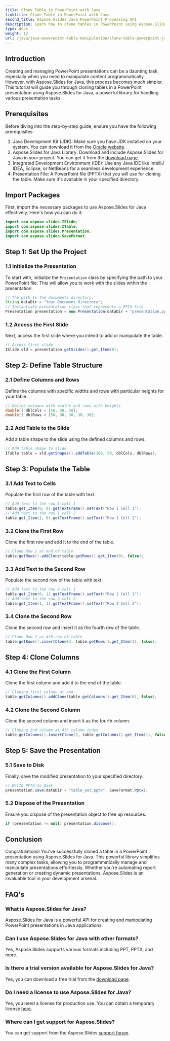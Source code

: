 ```yaml
---
title: Clone Table in PowerPoint with Java
linktitle: Clone Table in PowerPoint with Java
second_title: Aspose.Slides Java PowerPoint Processing API
description: Learn how to clone tables in PowerPoint using Aspose.Slides for Java with our detailed, step-by-step guide. Simplify your presentation management.
type: docs
weight: 12
url: /java/java-powerpoint-table-manipulation/clone-table-powerpoint-java/
---
```

## Introduction
Creating and managing PowerPoint presentations can be a daunting task, especially when you need to manipulate content programmatically. However, with Aspose.Slides for Java, this process becomes much simpler. This tutorial will guide you through cloning tables in a PowerPoint presentation using Aspose.Slides for Java, a powerful library for handling various presentation tasks.
## Prerequisites
Before diving into the step-by-step guide, ensure you have the following prerequisites:
1. Java Development Kit (JDK): Make sure you have JDK installed on your system. You can download it from the [Oracle website](https://www.oracle.com/java/technologies/javase-downloads.html).
2. Aspose.Slides for Java Library: Download and include Aspose.Slides for Java in your project. You can get it from the [download page](https://releases.aspose.com/slides/java/).
3. Integrated Development Environment (IDE): Use any Java IDE like IntelliJ IDEA, Eclipse, or NetBeans for a seamless development experience.
4. Presentation File: A PowerPoint file (PPTX) that you will use for cloning the table. Make sure it's available in your specified directory.
## Import Packages
First, import the necessary packages to use Aspose.Slides for Java effectively. Here's how you can do it:
```java
import com.aspose.slides.ISlide;
import com.aspose.slides.ITable;
import com.aspose.slides.Presentation;
import com.aspose.slides.SaveFormat;
```
## Step 1: Set Up the Project
### 1.1 Initialize the Presentation
To start with, initialize the `Presentation` class by specifying the path to your PowerPoint file. This will allow you to work with the slides within the presentation.
```java
// The path to the documents directory.
String dataDir = "Your Document Directory";
// Instantiate presentation class that represents a PPTX file
Presentation presentation = new Presentation(dataDir + "presentation.pptx");
```
### 1.2 Access the First Slide
Next, access the first slide where you intend to add or manipulate the table. 
```java
// Access first slide
ISlide sld = presentation.getSlides().get_Item(0);
```
## Step 2: Define Table Structure
### 2.1 Define Columns and Rows
Define the columns with specific widths and rows with particular heights for your table.
```java
// Define columns with widths and rows with heights
double[] dblCols = {50, 50, 50};
double[] dblRows = {50, 30, 30, 30, 30};
```
### 2.2 Add Table to the Slide
Add a table shape to the slide using the defined columns and rows.
```java
// Add table shape to slide
ITable table = sld.getShapes().addTable(100, 50, dblCols, dblRows);
```
## Step 3: Populate the Table
### 3.1 Add Text to Cells
Populate the first row of the table with text.
```java
// Add text to the row 1 cell 1
table.get_Item(0, 0).getTextFrame().setText("Row 1 Cell 1");
// Add text to the row 1 cell 2
table.get_Item(1, 0).getTextFrame().setText("Row 1 Cell 2");
```
### 3.2 Clone the First Row
Clone the first row and add it to the end of the table.
```java
// Clone Row 1 at end of table
table.getRows().addClone(table.getRows().get_Item(0), false);
```
### 3.3 Add Text to the Second Row
Populate the second row of the table with text.
```java
// Add text to the row 2 cell 1
table.get_Item(0, 1).getTextFrame().setText("Row 2 Cell 1");
// Add text to the row 2 cell 2
table.get_Item(1, 1).getTextFrame().setText("Row 2 Cell 2");
```
### 3.4 Clone the Second Row
Clone the second row and insert it as the fourth row of the table.
```java
// Clone Row 2 as 4th row of table
table.getRows().insertClone(3, table.getRows().get_Item(1), false);
```
## Step 4: Clone Columns
### 4.1 Clone the First Column
Clone the first column and add it to the end of the table.
```java
// Cloning first column at end
table.getColumns().addClone(table.getColumns().get_Item(0), false);
```
### 4.2 Clone the Second Column
Clone the second column and insert it as the fourth column.
```java
// Cloning 2nd column at 4th column index
table.getColumns().insertClone(3, table.getColumns().get_Item(1), false);
```
## Step 5: Save the Presentation
### 5.1 Save to Disk
Finally, save the modified presentation to your specified directory.
```java
// Write PPTX to Disk
presentation.save(dataDir + "table_out.pptx", SaveFormat.Pptx);
```
### 5.2 Dispose of the Presentation
Ensure you dispose of the presentation object to free up resources.
```java
if (presentation != null) presentation.dispose();
```
## Conclusion
Congratulations! You've successfully cloned a table in a PowerPoint presentation using Aspose.Slides for Java. This powerful library simplifies many complex tasks, allowing you to programmatically manage and manipulate presentations effortlessly. Whether you're automating report generation or creating dynamic presentations, Aspose.Slides is an invaluable tool in your development arsenal.
## FAQ's
### What is Aspose.Slides for Java?
Aspose.Slides for Java is a powerful API for creating and manipulating PowerPoint presentations in Java applications.
### Can I use Aspose.Slides for Java with other formats?
Yes, Aspose.Slides supports various formats including PPT, PPTX, and more.
### Is there a trial version available for Aspose.Slides for Java?
Yes, you can download a free trial from the [download page](https://releases.aspose.com/).
### Do I need a license to use Aspose.Slides for Java?
Yes, you need a license for production use. You can obtain a temporary license [here](https://purchase.aspose.com/temporary-license/).
### Where can I get support for Aspose.Slides?
You can get support from the Aspose.Slides [support forum](https://forum.aspose.com/c/slides/11).
